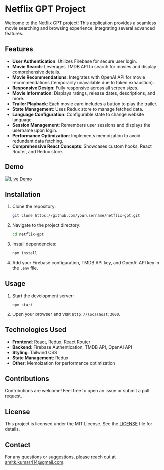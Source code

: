 # Netflix GPT Project

Welcome to the Netflix GPT project! This application provides a seamless movie searching and browsing experience, integrating several advanced features.

## Features

- **User Authentication**: Utilizes Firebase for secure user login.
- **Movie Search**: Leverages TMDB API to search for movies and display comprehensive details.
- **Movie Recommendations**: Integrates with OpenAI API for movie recommendations (temporarily unavailable due to token exhaustion).
- **Responsive Design**: Fully responsive across all screen sizes.
- **Movie Information**: Displays ratings, release dates, descriptions, and more.
- **Trailer Playback**: Each movie card includes a button to play the trailer.
- **State Management**: Uses Redux store to manage fetched data.
- **Language Configuration**: Configurable state to change website language.
- **Session Management**: Remembers user sessions and displays the username upon login.
- **Performance Optimization**: Implements memoization to avoid redundant data fetching.
- **Comprehensive React Concepts**: Showcases custom hooks, React Router, and Redux store.

## Demo

[![Live Demo](https://img.shields.io/badge/Live-Demo-green.svg)](https://coderespite.com/projects/react/netflixgpt/)

## Installation

1. Clone the repository:
   ```bash
   git clone https://github.com/yourusername/netflix-gpt.git
   ```
2. Navigate to the project directory:
   ```bash
   cd netflix-gpt
   ```
3. Install dependencies:
   ```bash
   npm install
   ```
4. Add your Firebase configuration, TMDB API key, and OpenAI API key in the `.env` file.

## Usage

1. Start the development server:
   ```bash
   npm start
   ```
2. Open your browser and visit `http://localhost:3000`.

## Technologies Used

- **Frontend**: React, Redux, React Router
- **Backend**: Firebase Authentication, TMDB API, OpenAI API
- **Styling**: Tailwind CSS
- **State Management**: Redux
- **Other**: Memoization for performance optimization

## Contributions

Contributions are welcome! Feel free to open an issue or submit a pull request.

## License

This project is licensed under the MIT License. See the [LICENSE](LICENSE) file for details.

## Contact

For any questions or suggestions, please reach out at [amitk.kumar414@gmail.com](mailto:amitk.kumar414@gmail.com).
